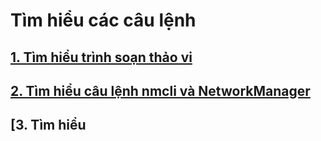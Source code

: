 # Tìm hiểu các câu lệnh

## [1. Tìm hiểu trình soạn thảo vi](/docs/vi-editor.md)

## [2. Tìm hiểu câu lệnh nmcli và NetworkManager](/docs/nmcli_command.md)

## [3. Tìm hiểu